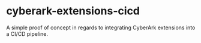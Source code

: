 # cyberark-extensions-cicd

A simple proof of concept in regards to integrating CyberArk extensions into a CI/CD pipeline.